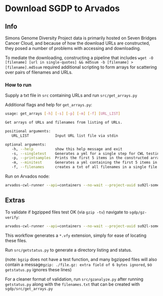 
# Download SGDP to Arvados

## Info

Simons Genome Diversity Project data is primarily hosted on Seven Bridges Cancer Cloud, and because of how the download URLs are constructed, they posed a number of problems with accessing and downloading.

To mediate the downloading, constructing a pipeline that includes `wget -O [filename] [url in single-quotes] && md5sum -b [filename] > [filename].md5sum` required additional scripting to form arrays for scattering over pairs of filenames and URLs.

### How to run

Supply a txt file in `src` containing URLs and run `src/get_arrays.py`

Additional flags and help for `get_arrays.py`:

   ``` bash
   usage: get_arrays [-h] [-s] [-p] [-m] [-f] [URL_LIST]

   Get arrays of URLs and filenames from listing of URLs.

   positional arguments:
      URL_LIST            Input URL list file via stdin

   optional arguments:
      -h, --help          show this help message and exit
      -s, --singletest    Generates a yml for a single step for CWL testing
      -p, --printsamples  Prints the first 5 items in the constructed arrays
      -m, --minitest      Generates a yml containing the first 5 items in arrays
      -f, --filenames     creates a txt of all filenames in a single file
   ```

Run on Arvados node:

   ``` bash
   arvados-cwl-runner --api=containers --no-wait --project-uuid su92l-some-projectuuid download-wf.cwl yml/manifest.yml
   ```

## Extras  

To validate if bgzipped files test OK (via `gzip -tv`) navigate to `sgdp/gz-verify`:

   ``` bash
   arvados-cwl-runner --api=containers --no-wait --project-uuid su92l-some-projectuuid gz-validate-wf.cwl yml/sgdp.yml
   ```

This workflow generates a `*.vfy` extension, simply for ease of locating these files.

Run `src/getstatus.py` to generate a directory listing and status.

(note: `bgzip` does not have a test function, and many bgzipped files will also contain a message`gzip: ./file.gz: extra field of 6 bytes ignored`, so `getstatus.py` ignores these lines)

For a cleaner format of validation, run `src/gzanalyze.py` after running `getstatus.py` along with the `filenames.txt` that can be created with `sgdp/src/get_arrays.py`

